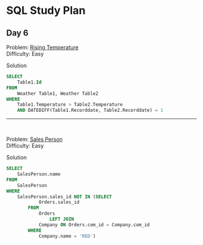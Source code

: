 # SQL Study Plan

## Day 6

Problem: [Rising Temperature](https://leetcode.com/problems/rising-temperature/)    
Difficulty: Easy

Solution
```SQL
SELECT 
    Table1.Id
FROM 
    Weather Table1, Weather Table2
WHERE 
    Table1.Temperature > Table2.Temperature
    AND DATEDIFF(Table1.Recorddate, Table2.Recorddate) = 1
```
--------
<br>

Problem: [Sales Person](https://leetcode.com/problems/sales-person/)     
Difficulty: Easy

Solution
```SQL
SELECT
    SalesPerson.name
FROM
    SalesPerson
WHERE
    SalesPerson.sales_id NOT IN (SELECT
            Orders.sales_id
        FROM
            Orders
                LEFT JOIN
            Company ON Orders.com_id = Company.com_id
        WHERE
            Company.name = 'RED')
```

